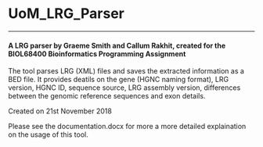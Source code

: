 # UoM_LRG_Parser

---

#### A LRG parser by Graeme Smith and Callum Rakhit, created for the BIOL68400 Bioinformatics Programming Assignment

The tool parses LRG (XML) files and saves the extracted information as a BED file. It provides deatils on the gene (HGNC naming format), LRG version, HGNC ID, sequence source, LRG assembly version, differences between the genomic reference sequences and exon details.

Created on 21st November 2018

Please see the documentation.docx for more a more detailed explaination on the usage of this tool.
